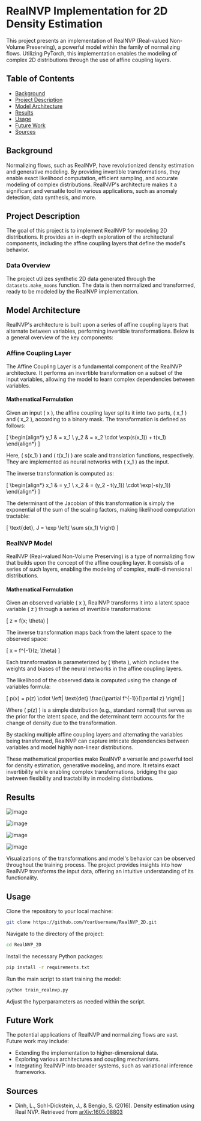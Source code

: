 # RealNVP Implementation for 2D Density Estimation

This project presents an implementation of RealNVP (Real-valued Non-Volume Preserving), a powerful model within the family of normalizing flows. Utilizing PyTorch, this implementation enables the modeling of complex 2D distributions through the use of affine coupling layers.

## Table of Contents

- [Background](#background)
- [Project Description](#project-description)
- [Model Architecture](#model-architecture)
- [Results](#results)
- [Usage](#usage)
- [Future Work](#future-work)
- [Sources](#sources)

## Background

Normalizing flows, such as RealNVP, have revolutionized density estimation and generative modeling. By providing invertible transformations, they enable exact likelihood computation, efficient sampling, and accurate modeling of complex distributions. RealNVP's architecture makes it a significant and versatile tool in various applications, such as anomaly detection, data synthesis, and more.

## Project Description

The goal of this project is to implement RealNVP for modeling 2D distributions. It provides an in-depth exploration of the architectural components, including the affine coupling layers that define the model's behavior.

### Data Overview

The project utilizes synthetic 2D data generated through the `datasets.make_moons` function. The data is then normalized and transformed, ready to be modeled by the RealNVP implementation.

## Model Architecture

RealNVP's architecture is built upon a series of affine coupling layers that alternate between variables, performing invertible transformations. Below is a general overview of the key components:

### Affine Coupling Layer

The Affine Coupling Layer is a fundamental component of the RealNVP architecture. It performs an invertible transformation on a subset of the input variables, allowing the model to learn complex dependencies between variables.

#### Mathematical Formulation

Given an input \( x \), the affine coupling layer splits it into two parts, \( x_1 \) and \( x_2 \), according to a binary mask. The transformation is defined as follows:

\[
\begin{align*}
y_1 & = x_1 \\
y_2 & = x_2 \cdot \exp(s(x_1)) + t(x_1)
\end{align*}
\]

Here, \( s(x_1) \) and \( t(x_1) \) are scale and translation functions, respectively. They are implemented as neural networks with \( x_1 \) as the input.

The inverse transformation is computed as:

\[
\begin{align*}
x_1 & = y_1 \\
x_2 & = (y_2 - t(y_1)) \cdot \exp(-s(y_1))
\end{align*}
\]

The determinant of the Jacobian of this transformation is simply the exponential of the sum of the scaling factors, making likelihood computation tractable:

\[
\text{det}\, J = \exp \left( \sum s(x_1) \right)
\]

### RealNVP Model

RealNVP (Real-valued Non-Volume Preserving) is a type of normalizing flow that builds upon the concept of the affine coupling layer. It consists of a series of such layers, enabling the modeling of complex, multi-dimensional distributions.

#### Mathematical Formulation

Given an observed variable \( x \), RealNVP transforms it into a latent space variable \( z \) through a series of invertible transformations:

\[
z = f(x; \theta)
\]

The inverse transformation maps back from the latent space to the observed space:

\[
x = f^{-1}(z; \theta)
\]

Each transformation is parameterized by \( \theta \), which includes the weights and biases of the neural networks in the affine coupling layers.

The likelihood of the observed data is computed using the change of variables formula:

\[
p(x) = p(z) \cdot \left| \text{det} \frac{\partial f^{-1}}{\partial z} \right|
\]

Where \( p(z) \) is a simple distribution (e.g., standard normal) that serves as the prior for the latent space, and the determinant term accounts for the change of density due to the transformation.

By stacking multiple affine coupling layers and alternating the variables being transformed, RealNVP can capture intricate dependencies between variables and model highly non-linear distributions.

These mathematical properties make RealNVP a versatile and powerful tool for density estimation, generative modeling, and more. It retains exact invertibility while enabling complex transformations, bridging the gap between flexibility and tractability in modeling distributions.

## Results

![image](https://github.com/DimensionDweller/realnvp_implimentation/assets/75709283/12e9d978-b037-419c-b7b1-d16412851ce7)

![image](https://github.com/DimensionDweller/realnvp_implimentation/assets/75709283/b676f8a2-c247-4613-8452-3432f591222e)


![image](https://github.com/DimensionDweller/realnvp_implimentation/assets/75709283/d6088574-a101-48d2-9d1a-395e33d8b7ce)

![image](https://github.com/DimensionDweller/realnvp_implimentation/assets/75709283/80c9b7bf-b0f5-45af-bd28-f4b50ae31c94)




Visualizations of the transformations and model's behavior can be observed throughout the training process. The project provides insights into how RealNVP transforms the input data, offering an intuitive understanding of its functionality.

## Usage

Clone the repository to your local machine:

```bash
git clone https://github.com/YourUsername/RealNVP_2D.git
```

Navigate to the directory of the project:

```bash
cd RealNVP_2D
```

Install the necessary Python packages:

```bash
pip install -r requirements.txt
```

Run the main script to start training the model:

```bash
python train_realnvp.py
```

Adjust the hyperparameters as needed within the script.

## Future Work

The potential applications of RealNVP and normalizing flows are vast. Future work may include:

- Extending the implementation to higher-dimensional data.
- Exploring various architectures and coupling mechanisms.
- Integrating RealNVP into broader systems, such as variational inference frameworks.

## Sources

- Dinh, L., Sohl-Dickstein, J., & Bengio, S. (2016). Density estimation using Real NVP. Retrieved from [arXiv:1605.08803](https://arxiv.org/abs/1605.08803)

